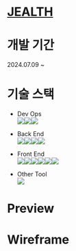 # [ JEALTH ](https://www.jealth.store)

# 개발 기간
2024.07.09 ~

# 기술 스택
- Dev Ops <br>
<img src="https://img.shields.io/badge/Linux-FCC624?style=flat&logo=linux&logoColor=white"/><img src="https://img.shields.io/badge/Nginx-009639?style=flat&logo=nginx&logoColor=white"/><img src="https://img.shields.io/badge/PostgreSQL-4169E1?style=flat&logo=postgresql&logoColor=white"/>

- Back End <br>
<img src="https://img.shields.io/badge/SpringBoot-6DB33F?style=flat&logo=springboot&logoColor=white"/><img src="https://img.shields.io/badge/SpringSecurity-6DB33F?style=flat&logo=springsecurity&logoColor=white"/><img src="https://img.shields.io/badge/JWT-000000?style=flat&logo=jsonwebtokens&logoColor=white"/><img src="https://img.shields.io/badge/Oauth2-EB5424?style=flat&logo=auth0&logoColor=white"/>

- Front End <br>
<img src="https://img.shields.io/badge/Javascript-F7DF1E?style=flat&logo=javascript&logoColor=white"/><img src="https://img.shields.io/badge/VITE-646CFF?style=flat&logo=vite&logoColor=white"/><img src="https://img.shields.io/badge/React-61DAFB?style=flat&logo=react&logoColor=white"/><img src="https://img.shields.io/badge/Axios-5A29E4?style=flat&logo=axios&logoColor=white"/><img src="https://img.shields.io/badge/ReactQuery-FF4154?style=flat&logo=reactquery&logoColor=white"/><img src="https://img.shields.io/badge/Redux-764ABC?style=flat&logo=redux&logoColor=white"/>

- Other Tool <br> <img src="https://img.shields.io/badge/figma-F24E1E?style=flat&logo=figma&logoColor=white"/>

# Preview

# Wireframe
